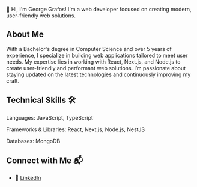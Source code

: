 👋 Hi, I'm George Grafos! I'm a web developer focused on creating modern, user-friendly web solutions.

## About Me

With a Bachelor's degree in Computer Science and over 5 years of experience, I specialize in building web applications tailored to meet user needs. My expertise lies in working with React, Next.js, and Node.js to create user-friendly and performant web solutions. I’m passionate about staying updated on the latest technologies and continuously improving my craft.

## Technical Skills 🛠️

Languages: JavaScript, TypeScript

Frameworks & Libraries: React, Next.js, Node.js, NestJS

Databases: MongoDB


## Connect with Me 📬

- 🔗 [LinkedIn](https://www.linkedin.com/in/georgegrafos/)
